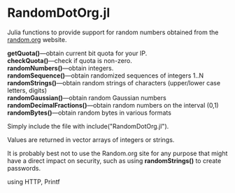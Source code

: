 # RandomDotOrg.jl

Julia functions to provide support for random numbers obtained from the <a href="https://random.org" target="_blank">random.org</a> website.

<b>getQuota()</b>&mdash;obtain current bit quota for your IP.<br>
<b>checkQuota()</b>&mdash;check if quota is non-zero.<br>
<b>randomNumbers()</b>&mdash;obtain integers.<br>
<b>randomSequence()</b>&mdash;obtain randomized sequences of integers 1..N<br>
<b>randomStrings()</b>&mdash;obtain random strings of characters (upper/lower case letters, digits)<br>
<b>randomGaussian()</b>&mdash;obtain random Gaussian numbers<br>
<b>randomDecimalFractions()</b>&mdash;obtain random numbers on the interval (0,1)<br>
<b>randomBytes()</b>&mdash;obtain random bytes in various formats<br>

Simply include the file with include("RandomDotOrg.jl").

Values are returned in vector arrays of integers or strings.

It is probably best not to use the Random.org site for any purpose that might have a direct impact on security, such as using <b>randomStrings()</b> to create passwords.

using HTTP, Printf
